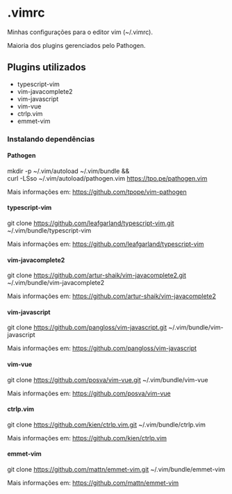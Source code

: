 # .vimrc
Minhas configurações para o editor vim (~/.vimrc).

Maioria dos plugins gerenciados pelo Pathogen.

## Plugins utilizados
- typescript-vim
- vim-javacomplete2
- vim-javascript	
- vim-vue
- ctrlp.vim
- emmet-vim

### Instalando dependências

#### Pathogen
mkdir -p ~/.vim/autoload ~/.vim/bundle && \
curl -LSso ~/.vim/autoload/pathogen.vim https://tpo.pe/pathogen.vim

Mais informações em: https://github.com/tpope/vim-pathogen

#### typescript-vim	
git clone https://github.com/leafgarland/typescript-vim.git ~/.vim/bundle/typescript-vim

Mais informações em: https://github.com/leafgarland/typescript-vim

#### vim-javacomplete2
git clone https://github.com/artur-shaik/vim-javacomplete2.git ~/.vim/bundle/vim-javacomplete2

Mais informações em: https://github.com/artur-shaik/vim-javacomplete2

#### vim-javascript
git clone https://github.com/pangloss/vim-javascript.git ~/.vim/bundle/vim-javascript

Mais informações em: https://github.com/pangloss/vim-javascript

#### vim-vue
git clone https://github.com/posva/vim-vue.git ~/.vim/bundle/vim-vue

Mais informações em: https://github.com/posva/vim-vue

#### ctrlp.vim
git clone https://github.com/kien/ctrlp.vim.git ~/.vim/bundle/ctrlp.vim

Mais informações em: https://github.com/kien/ctrlp.vim

#### emmet-vim
git clone https://github.com/mattn/emmet-vim.git ~/.vim/bundle/emmet-vim

Mais informações em: https://github.com/mattn/emmet-vim

